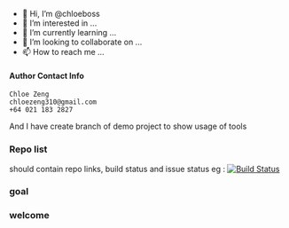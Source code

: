 - 👋 Hi, I’m @chloeboss
- 👀 I’m interested in ...
- 🌱 I’m currently learning ...
- 💞️ I’m looking to collaborate on ...
- 📫 How to reach me ...

<!---
chloeboss/chloeboss is a ✨ special ✨ repository because its `README.md` (this file) appears on your GitHub profile.
You can click the Preview link to take a look at your changes.
--->

#### Author Contact Info
```
Chloe Zeng
chloezeng310@gmail.com
+64 021 183 2827
```

And I have create branch of demo project to show usage of tools 

### Repo list
should contain repo links, build status and issue status
eg : 
[![Build Status](https://dev.azure.com/chlozeng/MyFirstProject/_apis/build/status/chloeboss.cucumber-bdd-demo?branchName=master)](https://dev.azure.com/chlozeng/MyFirstProject/_build/latest?definitionId=11&branchName=master)


### goal

### welcome










